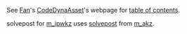 See [Fan](https://fanwangecon.github.io)'s [CodeDynaAsset](https://github.com/FanWangEcon/CodeDynaAsset)'s webpage for [table of contents](https://fanwangecon.github.io/CodeDynaAsset/).

solvepost for [m_ipwkz](https://github.com/FanWangEcon/CodeDynaAsset/tree/master/m_ipwkz) uses [solvepost](https://github.com/FanWangEcon/CodeDynaAsset/tree/master/m_akz/solvepost) from [m_akz](https://github.com/FanWangEcon/CodeDynaAsset/tree/master/m_akz).
